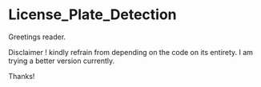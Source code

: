 # License_Plate_Detection

Greetings reader.

Disclaimer !
kindly refrain from depending on the code on its entirety. I am trying a better version currently.

Thanks!

